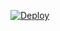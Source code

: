 [![Deploy](https://www.herokucdn.com/deploy/button.svg)](https://dashboard.heroku.com/new?template=https://github.com/DeathAndLife/outlook-tr)
